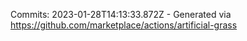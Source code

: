 Commits: 2023-01-28T14:13:33.872Z - Generated via https://github.com/marketplace/actions/artificial-grass
<br>
